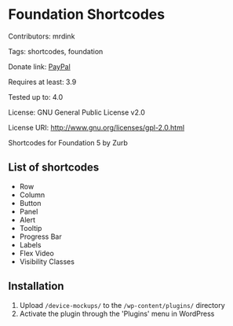 # Foundation Shortcodes
Contributors: mrdink

Tags: shortcodes, foundation

Donate link: [PayPal](https://www.paypal.com/cgi-bin/webscr?cmd=_s-xclick&hosted_button_id=9CZ54JHH93S2Y)

Requires at least: 3.9

Tested up to: 4.0

License: GNU General Public License v2.0

License URI: http://www.gnu.org/licenses/gpl-2.0.html

Shortcodes for Foundation 5 by Zurb

## List of shortcodes
* Row
* Column
* Button
* Panel
* Alert
* Tooltip
* Progress Bar
* Labels
* Flex Video
* Visibility Classes

## Installation
1. Upload `/device-mockups/` to the `/wp-content/plugins/` directory
2. Activate the plugin through the \'Plugins\' menu in WordPress
